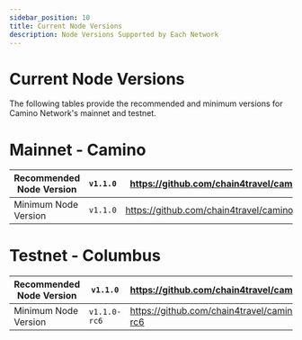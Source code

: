```yaml
---
sidebar_position: 10
title: Current Node Versions
description: Node Versions Supported by Each Network
---
```


# Current Node Versions

The following tables provide the recommended and minimum versions for Camino Network's mainnet and testnet.

# Mainnet - Camino

| Recommended Node Version | `v1.1.0` | https://github.com/chain4travel/caminogo/releases/latest     |
| ------------------------ | -------- | ------------------------------------------------------------ |
| Minimum Node Version     | `v1.1.0` | https://github.com/chain4travel/caminogo/releases/tag/v1.1.0 |

# Testnet - Columbus

| Recommended Node Version | `v1.1.0`     | https://github.com/chain4travel/caminogo/releases/tag/v1.1.0     |
| ------------------------ | ------------ | ---------------------------------------------------------------- |
| Minimum Node Version     | `v1.1.0-rc6` | https://github.com/chain4travel/caminogo/releases/tag/v1.1.0-rc6 |
